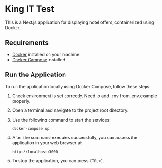 # King IT Test

This is a Next.js application for displaying hotel offers, containerized using Docker.

## Requirements

- [Docker](https://www.docker.com/get-started) installed on your machine.
- [Docker Compose](https://docs.docker.com/compose/install/) installed.

## Run the Application

To run the application locally using Docker Compose, follow these steps:

1. Check environment is set correctly. Need to add .env from .env.example properly.

1. Open a terminal and navigate to the project root directory.

2. Use the following command to start the services:

   ```bash
   docker-compose up
   ```

3. After the command executes successfully, you can access the application in your web browser at:

   ```
   http://localhost:3000
   ```

4. To stop the application, you can press `CTRL+C`.
